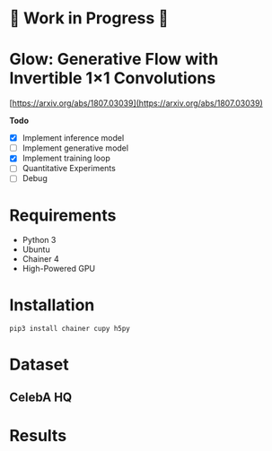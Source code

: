 # :construction: Work in Progress :construction:

# Glow: Generative Flow with Invertible 1×1 Convolutions

[https://arxiv.org/abs/1807.03039](https://arxiv.org/abs/1807.03039)

**Todo**

- [x] Implement inference model
- [ ] Implement generative model
- [x] Implement training loop
- [ ] Quantitative Experiments
- [ ] Debug

# Requirements

- Python 3
- Ubuntu
- Chainer 4
- High-Powered GPU

# Installation

```
pip3 install chainer cupy h5py
```

# Dataset
## CelebA HQ

# Results
